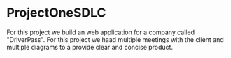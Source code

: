# ProjectOneSDLC
For this project we build an web application for a company called "DriverPass". For this project we haad multiple meetings with the client and multiple diagrams to a provide clear and concise product.  
